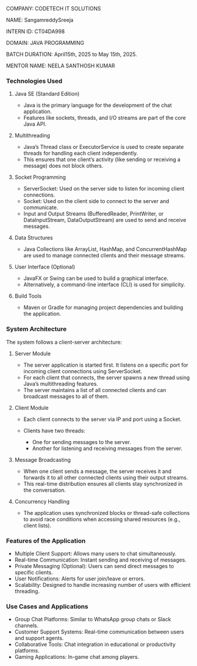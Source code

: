 COMPANY: CODETECH IT SOLUTIONS

NAME: SangamreddySreeja

INTERN ID: CT04DA998

DOMAIN: JAVA PROGRAMMING

BATCH DURATION: April15th, 2025 to May 15th, 2025.

MENTOR NAME: NEELA SANTHOSH KUMAR


### Technologies Used

1. Java SE (Standard Edition)

   * Java is the primary language for the development of the chat application.
   * Features like sockets, threads, and I/O streams are part of the core Java API.

2. Multithreading

   * Java’s Thread class or ExecutorService is used to create separate threads for handling each client independently.
   * This ensures that one client’s activity (like sending or receiving a message) does not block others.

3. Socket Programming

   * ServerSocket: Used on the server side to listen for incoming client connections.
   * Socket: Used on the client side to connect to the server and communicate.
   * Input and Output Streams (BufferedReader, PrintWriter, or DataInputStream, DataOutputStream) are used to send and receive messages.

4. Data Structures

   * Java Collections like ArrayList, HashMap, and ConcurrentHashMap are used to manage connected clients and their message streams.

5. User Interface (Optional)

   * JavaFX or Swing can be used to build a graphical interface.
   * Alternatively, a command-line interface (CLI) is used for simplicity.

6. Build Tools

   * Maven or Gradle for managing project dependencies and building the application.



### System Architecture

The system follows a client-server architecture:

1. Server Module

   * The server application is started first. It listens on a specific port for incoming client connections using ServerSocket.
   * For each client that connects, the server spawns a new thread using Java’s multithreading features.
   * The server maintains a list of all connected clients and can broadcast messages to all of them.

2. Client Module

   * Each client connects to the server via IP and port using a Socket.
   * Clients have two threads:

     * One for sending messages to the server.
     * Another for listening and receiving messages from the server.

3. Message Broadcasting

   * When one client sends a message, the server receives it and forwards it to all other connected clients using their output streams.
   * This real-time distribution ensures all clients stay synchronized in the conversation.

4. Concurrency Handling

   * The application uses synchronized blocks or thread-safe collections to avoid race conditions when accessing shared resources (e.g., client lists).



### Features of the Application

* Multiple Client Support: Allows many users to chat simultaneously.
* Real-time Communication: Instant sending and receiving of messages.
* Private Messaging (Optional): Users can send direct messages to specific clients.
* User Notifications: Alerts for user join/leave or errors.
* Scalability: Designed to handle increasing number of users with efficient threading.



### Use Cases and Applications

* Group Chat Platforms: Similar to WhatsApp group chats or Slack channels.
* Customer Support Systems: Real-time communication between users and support agents.
* Collaborative Tools: Chat integration in educational or productivity platforms.
* Gaming Applications: In-game chat among players.
